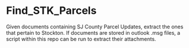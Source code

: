 # Find_STK_Parcels
Given documents containing SJ County Parcel Updates, extract the ones that pertain to Stockton. If documents are stored in outlook .msg files, a script within this repo can be run to extract their attachments.
